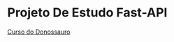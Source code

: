 # Projeto De Estudo Fast-API

[Curso do Donossauro](
https://fastapidozero.dunossauro.com/estavel/04/)
